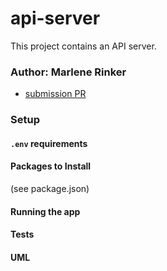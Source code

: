 # api-server

This project contains an API server.


### Author: Marlene Rinker

- [submission PR](https://github.com/marlenerinker-401-advanced-javascript/api-server/pull/1)
<!-- - [tests report](https://github.com/marlenerinker-401-advanced-javascript/notes/actions) -->

### Setup

#### `.env` requirements
<!-- requirements here if any -->

#### Packages to Install
(see package.json)




#### Running the app
<!-- how to run the app goes here -->




#### Tests
<!-- info about tests goes here -->

#### UML
<!-- UML diagram goes here -->

